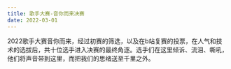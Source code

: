 ```yaml
---
title: 歌手大赛-音你而来决赛
date: 2022-03-01
---
```


2022歌手大赛音你而来，经过初赛的筛选，以及在b站复赛的投票，在人气和技术的选拔后，共十位选手进入决赛的最终角逐。选手们在这里倾诉、流泪、嘶吼，他们将声音带到这里，而把我们的思绪送至千里之外。

